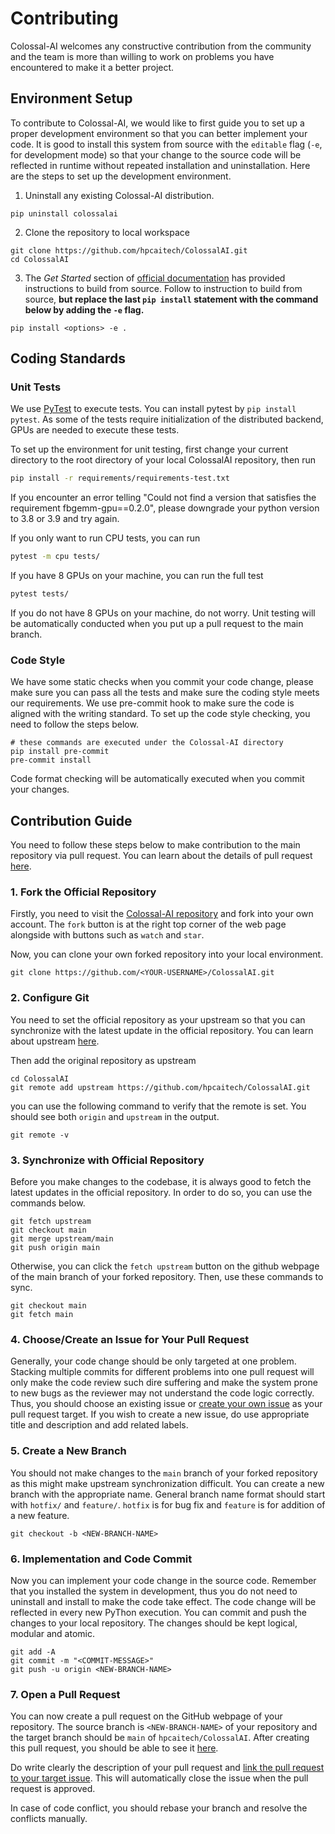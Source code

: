 # Contributing

Colossal-AI welcomes any constructive contribution from the community and the team is more than willing to work on problems you have encountered to make it a better project.

## Environment Setup

To contribute to Colossal-AI, we would like to first guide you to set up a proper development environment so that you can better implement your code. It is good to install this system from source with the `editable` flag (`-e`, for development mode) so that your change to the source code will be reflected in runtime without repeated installation and uninstallation. Here are the steps to set up the development environment.

1. Uninstall any existing Colossal-AI distribution.

```shell
pip uninstall colossalai
```

2. Clone the repository to local workspace

```shell
git clone https://github.com/hpcaitech/ColossalAI.git
cd ColossalAI
```

3. The *Get Started* section of [official documentation](https://colossalai.org) has provided instructions to build from source. Follow to instruction to build from source, **but replace the last `pip install` statement with the command below by adding the `-e` flag.**

```shell
pip install <options> -e .
```

## Coding Standards

### Unit Tests
We use [PyTest](https://docs.pytest.org/en/latest/) to execute tests. You can install pytest by `pip install pytest`. As some of the tests require initialization of the distributed backend, GPUs are needed to execute these tests.

To set up the environment for unit testing, first change your current directory to the root directory of your local ColossalAI repository, then run
```bash
pip install -r requirements/requirements-test.txt
```
If you encounter an error telling "Could not find a version that satisfies the requirement fbgemm-gpu==0.2.0", please downgrade your python version to 3.8 or 3.9 and try again.

If you only want to run CPU tests, you can run

```bash
pytest -m cpu tests/
```

If you have 8 GPUs on your machine, you can run the full test

```bash
pytest tests/
```

If you do not have 8 GPUs on your machine, do not worry. Unit testing will be automatically conducted when you put up a pull request to the main branch.


### Code Style

We have some static checks when you commit your code change, please make sure you can pass all the tests and make sure the coding style meets our requirements. We use pre-commit hook to make sure the code is aligned with the writing standard. To set up the code style checking, you need to follow the steps below.

```shell
# these commands are executed under the Colossal-AI directory
pip install pre-commit
pre-commit install
```

Code format checking will be automatically executed when you commit your changes.


## Contribution Guide

You need to follow these steps below to make contribution to the main repository via pull request. You can learn about the details of pull request [here](https://docs.github.com/en/pull-requests/collaborating-with-pull-requests/proposing-changes-to-your-work-with-pull-requests/about-pull-requests).

### 1. Fork the Official Repository

Firstly, you need to visit the [Colossal-AI repository](https://github.com/hpcaitech/ColossalAI) and fork into your own account. The `fork` button is at the right top corner of the web page alongside with buttons such as `watch` and `star`.

Now, you can clone your own forked repository into your local environment.

```shell
git clone https://github.com/<YOUR-USERNAME>/ColossalAI.git
```

### 2. Configure Git

You need to set the official repository as your upstream so that you can synchronize with the latest update in the official repository. You can learn about upstream [here](https://www.atlassian.com/git/tutorials/git-forks-and-upstreams).

Then add the original repository as upstream

```shell
cd ColossalAI
git remote add upstream https://github.com/hpcaitech/ColossalAI.git
```

you can use the following command to verify that the remote is set. You should see both `origin` and `upstream` in the output.

```shell
git remote -v
```

### 3. Synchronize with Official Repository

Before you make changes to the codebase, it is always good to fetch the latest updates in the official repository. In order to do so, you can use the commands below.

```shell
git fetch upstream
git checkout main
git merge upstream/main
git push origin main
```

Otherwise, you can click the `fetch upstream` button on the github webpage of the main branch of your forked repository. Then, use these commands to sync.

```
git checkout main
git fetch main
```

### 4. Choose/Create an Issue for Your Pull Request

Generally, your code change should be only targeted at one problem. Stacking multiple commits for different problems into one pull request will only make the code review such dire suffering and make the system prone to new bugs as the reviewer may not understand the code logic correctly. Thus, you should choose an existing issue or [create your own issue](https://github.com/hpcaitech/ColossalAI/issues) as your pull request target. If you wish to create a new issue, do use appropriate title and description and add related labels.


### 5. Create a New Branch

You should not make changes to the `main` branch of your forked repository as this might make upstream synchronization difficult. You can create a new branch with the appropriate name. General branch name format should start with `hotfix/` and `feature/`. `hotfix` is for bug fix and `feature` is for addition of a new feature.


```shell
git checkout -b <NEW-BRANCH-NAME>
```

### 6. Implementation and Code Commit

Now you can implement your code change in the source code. Remember that you installed the system in development, thus you do not need to uninstall and install to make the code take effect. The code change will be reflected in every new PyThon execution.
You can commit and push the changes to your local repository. The changes should be kept logical, modular and atomic.

```shell
git add -A
git commit -m "<COMMIT-MESSAGE>"
git push -u origin <NEW-BRANCH-NAME>
```

### 7. Open a Pull Request

You can now create a pull request on the GitHub webpage of your repository. The source branch is `<NEW-BRANCH-NAME>` of your repository and the target branch should be `main` of `hpcaitech/ColossalAI`. After creating this pull request, you should be able to see it [here](https://github.com/hpcaitech/ColossalAI/pulls).

Do write clearly the description of your pull request and [link the pull request to your target issue](https://docs.github.com/en/issues/tracking-your-work-with-issues/linking-a-pull-request-to-an-issue). This will automatically close the issue when the pull request is approved.

In case of code conflict, you should rebase your branch and resolve the conflicts manually.
